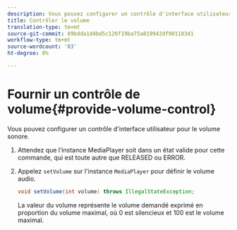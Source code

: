 ```yaml
---
description: Vous pouvez configurer un contrôle d'interface utilisateur pour le volume sonore.
title: Contrôler le volume
translation-type: tm+mt
source-git-commit: 89bdda1d4bd5c126f19ba75a819942df901183d1
workflow-type: tm+mt
source-wordcount: '83'
ht-degree: 0%

---
```



# Fournir un contrôle de volume{#provide-volume-control}

Vous pouvez configurer un contrôle d&#39;interface utilisateur pour le volume sonore.

1. Attendez que l’instance MediaPlayer soit dans un état valide pour cette commande, qui est toute autre que RELEASED ou ERROR.
1. Appelez `setVolume` sur l&#39;instance `MediaPlayer` pour définir le volume audio.

   ```java
   void setVolume(int volume) throws IllegalStateException;
   ```

   La valeur du volume représente le volume demandé exprimé en proportion du volume maximal, où 0 est silencieux et 100 est le volume maximal.

